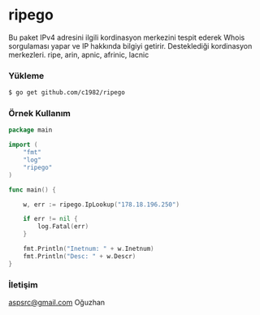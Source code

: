 # ripego

Bu paket IPv4 adresini ilgili kordinasyon merkezini tespit ederek Whois sorgulaması yapar ve IP hakkında bilgiyi getirir. Desteklediği kordinasyon merkezleri. ripe, arin, apnic, afrinic, lacnic

### Yükleme

```bash
$ go get github.com/c1982/ripego
```

### Örnek Kullanım

```go
package main

import (
	"fmt"
	"log"
	"ripego"
)

func main() {

	w, err := ripego.IpLookup("178.18.196.250")

	if err != nil {
		log.Fatal(err)
	}

	fmt.Println("Inetnum: " + w.Inetnum)
	fmt.Println("Desc: " + w.Descr)
}
```

### İletişim

aspsrc@gmail.com
Oğuzhan
